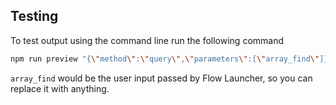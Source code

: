 ## Testing
To test output using the command line run the following command

```bash
npm run preview "{\"method\":\"query\",\"parameters\":[\"array_find\"]}"
```

`array_find` would be the user input passed by Flow Launcher, so you can replace it with anything.